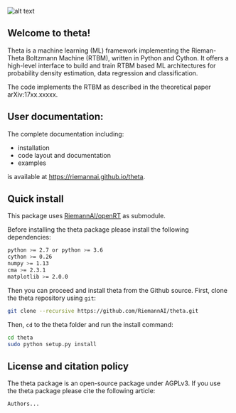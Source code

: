 ![alt text](https://github.com/RiemannAI/theta/blob/sphinx/docs/theta.png)

## Welcome to theta!

Theta is a machine learning (ML) framework implementing the Rieman-Theta Boltzmann Machine (RTBM), written in Python and Cython. It offers a high-level interface to build and train RTBM based ML architectures for probability density estimation, data regression and classification.

The code implements the RTBM as described in the theoretical paper arXiv:17xx.xxxxx.

## User documentation:

The complete documentation including:
- installation
- code layout and documentation
- examples 

is available at https://riemannai.github.io/theta.

## Quick install

This package uses [RiemannAI/openRT](https://github.com/RiemannAI/openRT) as submodule.

Before installing the theta package please install the following dependencies:
```bash
python >= 2.7 or python >= 3.6
cython >= 0.26
numpy >= 1.13
cma >= 2.3.1
matplotlib >= 2.0.0
```

Then you can proceed and install theta from the Github source. First, clone the theta repository using `git`:
```bash
git clone --recursive https://github.com/RiemannAI/theta.git
```

Then, `cd` to the theta folder and run the install command:

```bash
cd theta
sudo python setup.py install
```


## License and citation policy

The theta package is an open-source package under AGPLv3. If you use the theta package please cite the following article:
```
Authors...
```
